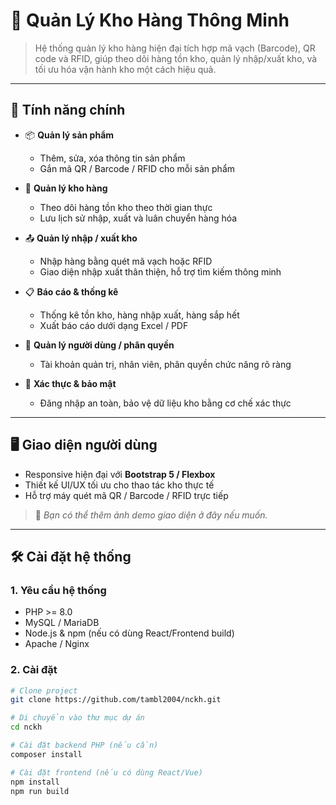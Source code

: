 # 🏬 Quản Lý Kho Hàng Thông Minh

> Hệ thống quản lý kho hàng hiện đại tích hợp mã vạch (Barcode), QR code và RFID, giúp theo dõi hàng tồn kho, quản lý nhập/xuất kho, và tối ưu hóa vận hành kho một cách hiệu quả.

---

## 🚀 Tính năng chính

- 📦 **Quản lý sản phẩm**  
  - Thêm, sửa, xóa thông tin sản phẩm
  - Gắn mã QR / Barcode / RFID cho mỗi sản phẩm

- 🏢 **Quản lý kho hàng**  
  - Theo dõi hàng tồn kho theo thời gian thực  
  - Lưu lịch sử nhập, xuất và luân chuyển hàng hóa  

- 📤 **Quản lý nhập / xuất kho**  
  - Nhập hàng bằng quét mã vạch hoặc RFID  
  - Giao diện nhập xuất thân thiện, hỗ trợ tìm kiếm thông minh  

- 📋 **Báo cáo & thống kê**  
  - Thống kê tồn kho, hàng nhập xuất, hàng sắp hết  
  - Xuất báo cáo dưới dạng Excel / PDF

- 👥 **Quản lý người dùng / phân quyền**  
  - Tài khoản quản trị, nhân viên, phân quyền chức năng rõ ràng  

- 🔐 **Xác thực & bảo mật**  
  - Đăng nhập an toàn, bảo vệ dữ liệu kho bằng cơ chế xác thực

---

## 🖥️ Giao diện người dùng

- Responsive hiện đại với **Bootstrap 5 / Flexbox**
- Thiết kế UI/UX tối ưu cho thao tác kho thực tế
- Hỗ trợ máy quét mã QR / Barcode / RFID trực tiếp

> 📸 *Bạn có thể thêm ảnh demo giao diện ở đây nếu muốn.*

---

## 🛠️ Cài đặt hệ thống

### 1. Yêu cầu hệ thống

- PHP >= 8.0  
- MySQL / MariaDB  
- Node.js & npm (nếu có dùng React/Frontend build)
- Apache / Nginx

### 2. Cài đặt

```bash
# Clone project
git clone https://github.com/tambl2004/nckh.git

# Di chuyển vào thư mục dự án
cd nckh

# Cài đặt backend PHP (nếu cần)
composer install

# Cài đặt frontend (nếu có dùng React/Vue)
npm install
npm run build
